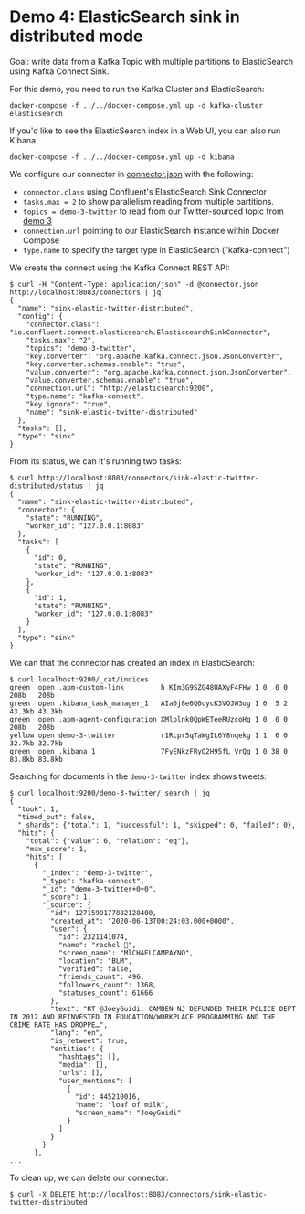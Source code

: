 # Demo 4: ElasticSearch sink in distributed mode

Goal: write data from a Kafka Topic with multiple partitions to ElasticSearch using Kafka Connect Sink.

For this demo, you need to run the Kafka Cluster and ElasticSearch:

```
docker-compose -f ../../docker-compose.yml up -d kafka-cluster elasticsearch
```

If you'd like to see the ElasticSearch index in a Web UI, you can also run Kibana:

```
docker-compose -f ../../docker-compose.yml up -d kibana
```

We configure our connector in [connector.json](connector.json) with the following:

* `connector.class` using Confluent's ElasticSearch Sink Connector
* `tasks.max = 2` to show parallelism reading from multiple partitions.
* `topics = demo-3-twitter` to read from our Twitter-sourced topic from [demo 3](../demo-3)
* `connection.url` pointing to our ElasticSearch instance within Docker Compose
* `type.name` to specify the target type in ElasticSearch ("kafka-connect")

We create the connect using the Kafka Connect REST API:

```
$ curl -H "Content-Type: application/json" -d @connector.json http://localhost:8083/connectors | jq
{
  "name": "sink-elastic-twitter-distributed",
  "config": {
    "connector.class": "io.confluent.connect.elasticsearch.ElasticsearchSinkConnector",
    "tasks.max": "2",
    "topics": "demo-3-twitter",
    "key.converter": "org.apache.kafka.connect.json.JsonConverter",
    "key.converter.schemas.enable": "true",
    "value.converter": "org.apache.kafka.connect.json.JsonConverter",
    "value.converter.schemas.enable": "true",
    "connection.url": "http://elasticsearch:9200",
    "type.name": "kafka-connect",
    "key.ignore": "true",
    "name": "sink-elastic-twitter-distributed"
  },
  "tasks": [],
  "type": "sink"
}
```

From its status, we can it's running two tasks:

```
$ curl http://localhost:8083/connectors/sink-elastic-twitter-distributed/status | jq
{
  "name": "sink-elastic-twitter-distributed",
  "connector": {
    "state": "RUNNING",
    "worker_id": "127.0.0.1:8083"
  },
  "tasks": [
    {
      "id": 0,
      "state": "RUNNING",
      "worker_id": "127.0.0.1:8083"
    },
    {
      "id": 1,
      "state": "RUNNING",
      "worker_id": "127.0.0.1:8083"
    }
  ],
  "type": "sink"
}
```

We can that the connector has created an index in ElasticSearch:

```
$ curl localhost:9200/_cat/indices
green  open .apm-custom-link         h_KIm3G9SZG48UAXyF4FHw 1 0  0 0   208b   208b
green  open .kibana_task_manager_1   AIa0j8e6Q0uycK3VOJW3og 1 0  5 2 43.3kb 43.3kb
green  open .apm-agent-configuration XMlplnk0QpWETeeRUzcoHg 1 0  0 0   208b   208b
yellow open demo-3-twitter           r1Rcpr5qTaWgIL6Y8nqekg 1 1  6 0 32.7kb 32.7kb
green  open .kibana_1                7FyENkzFRyO2H95fL_VrQg 1 0 38 0 83.8kb 83.8kb
```

Searching for documents in the `demo-3-twitter` index shows tweets:

```
$ curl localhost:9200/demo-3-twitter/_search | jq
{
  "took": 1,
  "timed_out": false,
  "_shards": {"total": 1, "successful": 1, "skipped": 0, "failed": 0},
  "hits": {
    "total": {"value": 6, "relation": "eq"},
    "max_score": 1,
    "hits": [
      {
        "_index": "demo-3-twitter",
        "_type": "kafka-connect",
        "_id": "demo-3-twitter+0+0",
        "_score": 1,
        "_source": {
          "id": 1271599177882128400,
          "created_at": "2020-06-13T00:24:03.000+0000",
          "user": {
            "id": 2321141074,
            "name": "rachel 🔮",
            "screen_name": "MlCHAELCAMPAYNO",
            "location": "BLM",
            "verified": false,
            "friends_count": 496,
            "followers_count": 1368,
            "statuses_count": 61666
          },
          "text": "RT @JoeyGuidi: CAMDEN NJ DEFUNDED THEIR POLICE DEPT IN 2012 AND REINVESTED IN EDUCATION/WORKPLACE PROGRAMMING AND THE CRIME RATE HAS DROPPE…",
          "lang": "en",
          "is_retweet": true,
          "entities": {
            "hashtags": [],
            "media": [],
            "urls": [],
            "user_mentions": [
              {
                "id": 445210016,
                "name": "loaf of milk",
                "screen_name": "JoeyGuidi"
              }
            ]
          }
        }
      },
...
```

To clean up, we can delete our connector:

```
$ curl -X DELETE http://localhost:8083/connectors/sink-elastic-twitter-distributed
```
